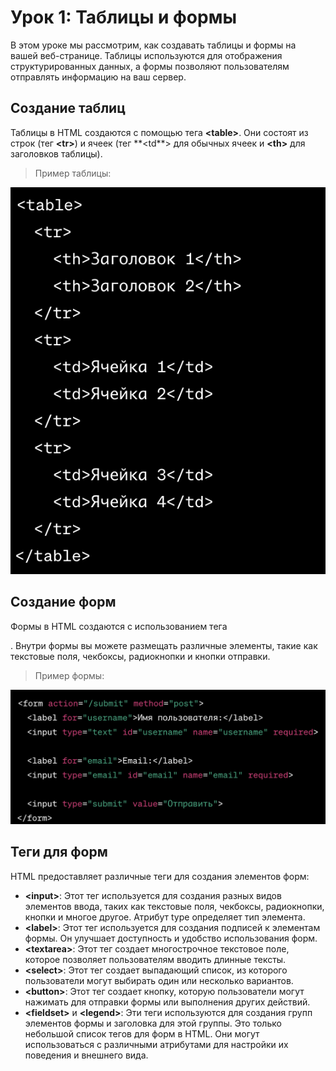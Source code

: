 # Урок 1: Таблицы и формы

В этом уроке мы рассмотрим, как создавать таблицы и формы на вашей веб-странице. Таблицы используются для отображения структурированных данных, а формы позволяют пользователям отправлять информацию на ваш сервер.

## Создание таблиц

Таблицы в HTML создаются с помощью тега **\<table\>**. Они состоят из строк (тег **\<tr\>**) и ячеек (тег **\<td\**> для обычных ячеек и **\<th\>** для заголовков таблицы).

>Пример таблицы:

<img src="/FRONTEND_module_7/3. FRONTEND_module_3/les_1/images/1-1.png" alt="Пример">

## Создание форм

Формы в HTML создаются с использованием тега <form>. Внутри формы вы можете размещать различные элементы, такие как текстовые поля, чекбоксы, радиокнопки и кнопки отправки.

>Пример формы:

<img src="/FRONTEND_module_7/3. FRONTEND_module_3/les_1/images/1-2.png" alt="Пример">

## Теги для форм

HTML предоставляет различные теги для создания элементов форм:

* **\<input\>**: Этот тег используется для создания разных видов элементов ввода, таких как текстовые поля, чекбоксы, радиокнопки, кнопки и многое другое. Атрибут type определяет тип элемента.
* **\<label\>**: Этот тег используется для создания подписей к элементам формы. Он улучшает доступность и удобство использования форм.
* **\<textarea\>**: Этот тег создает многострочное текстовое поле, которое позволяет пользователям вводить длинные тексты.
* **\<select\>**: Этот тег создает выпадающий список, из которого пользователи могут выбирать один или несколько вариантов.
* **\<button\>**: Этот тег создает кнопку, которую пользователи могут нажимать для отправки формы или выполнения других действий.
* **\<fieldset\>** и **\<legend\>**: Эти теги используются для создания групп элементов формы и заголовка для этой группы.
Это только небольшой список тегов для форм в HTML. Они могут использоваться с различными атрибутами для настройки их поведения и внешнего вида.